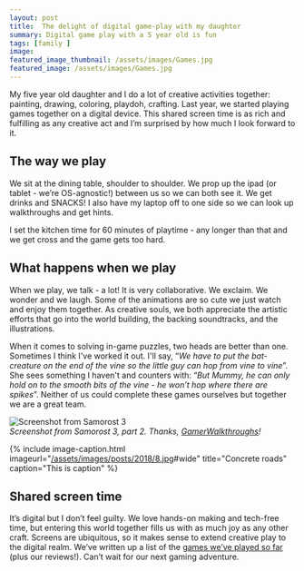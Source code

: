 ```yaml
---
layout: post
title:  The delight of digital game-play with my daughter
summary: Digital game play with a 5 year old is fun
tags: [family ]
image: 
featured_image_thumbnail: /assets/images/Games.jpg
featured_image: /assets/images/Games.jpg
---
```


My five year old daughter and I do a lot of creative activities together: painting, drawing, coloring, playdoh, crafting. Last year, we started playing games together on a digital device. This shared screen time is as rich and fulfilling as any creative act and I’m surprised by how much I look forward to it. 

## The way we play
We sit at the dining table, shoulder to shoulder. We prop up the ipad (or tablet - we’re OS-agnostic!) between us so we can both see it. We get drinks and SNACKS! I also have my laptop off to one side so we can look up walkthroughs and get hints.

I set the kitchen time for 60 minutes of playtime - any longer than that and we get cross and the game gets too hard.

## What happens when we play
When we play, we talk - a lot! It is very collaborative. We exclaim. We wonder and we laugh. Some of the animations are so cute we just watch and enjoy them together. As creative souls, we both appreciate the artistic efforts that go into the world building, the backing soundtracks, and the illustrations.

When it comes to solving in-game puzzles, two heads are better than one. Sometimes I think I've worked it out. I'll say, “_We have to put the bat-creature on the end of the vine so the little guy can hop from vine to vine_”. She sees something I haven't and counters with: “_But Mummy, he can only hold on to the smooth bits of the vine - he won’t hop where there are spikes_”. Neither of us could complete these games ourselves but together we are a great team. 

![Screenshot from Samorost 3](https://gamerwalkthroughs.com/wp-content/uploads/2016/03/Samorost-3-Part-2-Rope-Spikes-Puzzle-300x169.jpg)   
_Screenshot from Samorost 3, part 2. Thanks, [GamerWalkthroughs](https://gamerwalkthroughs.com/samorost-3/)!_

{% include image-caption.html imageurl="[/assets/images/posts/2018/8.jpg](https://gamerwalkthroughs.com/wp-content/uploads/2016/03/Samorost-3-Part-2-Rope-Spikes-Puzzle-300x169.jpg)#wide" title="Concrete roads" caption="This is caption" %}

## Shared screen time
It’s digital but I don’t feel guilty. We love hands-on making and tech-free time, but entering this world together fills us with as much joy as any other craft. Screens are ubiquitous, so it makes sense to extend creative play to the digital realm. We’ve written up a list of the [games we’ve played so far](https://flicstar.com/games) (plus our reviews!). Can’t wait for our next gaming adventure.
